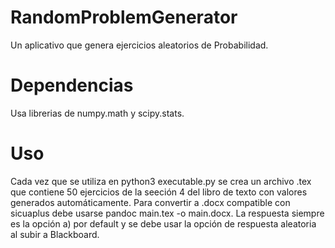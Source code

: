 # RandomProblemGenerator
Un aplicativo que genera ejercicios aleatorios de Probabilidad.
# Dependencias
Usa librerias de numpy.math y scipy.stats. 
# Uso
Cada vez que se utiliza en python3 executable.py se crea un archivo .tex que contiene 50 ejercicios de la seeción 4 del libro de texto con valores generados automáticamente. Para convertir a .docx compatible con sicuaplus debe usarse pandoc main.tex -o main.docx. La respuesta siempre es la opción a) por default y se debe usar la opción de respuesta aleatoria al subir a Blackboard.
